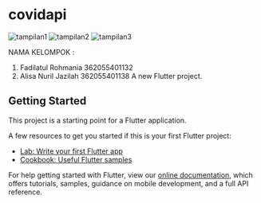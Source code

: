 # covidapi

![tampilan1](https://user-images.githubusercontent.com/100394777/158186312-5c43c19d-0732-4091-8ec1-6024a0c0c271.jpeg)
![tampilan2](https://user-images.githubusercontent.com/100394777/158186353-2def630e-f912-4432-9170-c76402a6b248.jpeg)
![tampilan3](https://user-images.githubusercontent.com/100394777/158186393-3328091b-145c-4a7c-ad60-fbb335c26563.jpeg)

NAMA KELOMPOK :
1. Fadilatul Rohmania 362055401132
2. Alisa Nuril Jazilah 362055401138
A new Flutter project.

## Getting Started

This project is a starting point for a Flutter application.

A few resources to get you started if this is your first Flutter project:

- [Lab: Write your first Flutter app](https://flutter.dev/docs/get-started/codelab)
- [Cookbook: Useful Flutter samples](https://flutter.dev/docs/cookbook)

For help getting started with Flutter, view our
[online documentation](https://flutter.dev/docs), which offers tutorials,
samples, guidance on mobile development, and a full API reference.
